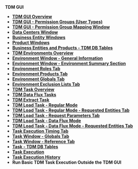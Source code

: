 <strong>TDM GUI<strong>

<ul>
<li><a href="01_tdm_gui_overview.md">TDM GUI Overview</a></li>
<li><a href="02_tdm_gui_user_types.md">TDM GUI - Permission Groups (User Types)</a></li>   
<li><a href="02a_permission_group_mapping_window.md">TDM GUI - Permission Group Mapping Window</a></li>  
<li><a href="03_tdm_gui_data_centers_window.md">Data Centers Window</a></li>
<li><a href="04_tdm_gui_business_entity_window.md">Business Entity Windows</a></li>    
<li><a href="05_tdm_gui_product_window.md">Product Windows</a></li>
<li><a href="06_be_product_tdmdb_tables.md">Business Entities and Products - TDM DB Tables</a></li>   
<li><a href="07_tdm_gui_environment_overview.md">TDM Environments Overview</a></li>
<li><a href="08_environment_window_general_information.md">Environment Window - General Information</a></li>
<li><a href="09_environment_window_summary_section.md">Environment Window - Environment Summary Section</a></li> 
<li><a href="10_environment_roles_tab.md">Environment Roles Tab</a></li>    
<li><a href="11_environment_products_tab.md">Environment Products Tab</a></li>   <li><a href="12_environment_globals_tab.md">Environment Globals Tab</a></li>
<li><a href="13_environment_exclusion_lists.md">Environment Exclusion Lists Tab</a></li>
<li><a href="14_task_overview.md">TDM Task Overview</a></li>  
<li><a href="15_data_flux_task.md">TDM Data Flux Tasks</a></li>  
<li><a href="16_extract_task.md">TDM Extract Task</a></li>  
<li><a href="17_load_task_regular_mode.md">TDM Load Task - Regular Mode</a></li> 
<li><a href="18_load_task_requested_entities_regular_mode.md">TDM Load Task - Regular Mode - Requested Entities Tab</a></li>  
<li><a href="19_load_task_request_parameters_regular_mode.md">TDM Load Task - Request Parameters Tab</a></li>  
<li><a href="20_load_task_dataflux_mode.md">TDM Load Task - Data Flux Mode</a></li>  
<li><a href="21_load_task_requested_entities_dataflux_mode.md">TDM Load Task - Data Flux Mode - Requested Entities Tab</a></li>  
<li><a href="22_task_execution_timing_tab.md">Task Execution Timing Tab</a></li> <li><a href="23_task_globals_tab.md">Task Window - Globals Tab</a></li>  
<li><a href="24_task_reference_tab.md">Task Window - Reference Tab</a></li>  
<li><a href="25_task_tdmdb_tables.md">Task - TDM DB Tables</a></li>  
<li><a href="26_task_execution.md">Task Execution</a></li> 
<li><a href="27_task_execution_history.md">Task Execution History</a></li>
<li><a hef="TDM_Basic_Task_Execution_APIs_Flow/README.md">Run Basic TDM Task Execution Outside the TDM GUI</a></li>    

​    

</ul>




